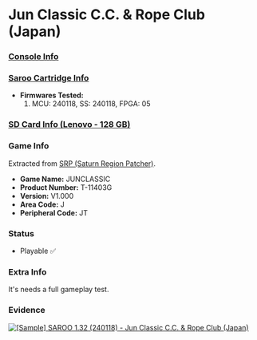 # Jun Classic C.C. & Rope Club (Japan)

### [Console Info](../../../../Info/Consoles/VA13/README.md)

### [Saroo Cartridge Info](../../../../Info/Cartridges/RetroGameParadiseStore/1.32F/README.md)

- <b>Firmwares Tested:</b>
  1. MCU: 240118, SS: 240118, FPGA: 05

### [SD Card Info (Lenovo - 128 GB)](../../../../Info/SdCards/Lenovo/128GB/fat32/README.md)

### Game Info

Extracted from [SRP (Saturn Region Patcher)](https://segaxtreme.net/resources/saturn-region-patcher.81/download).

- <b>Game Name:</b> JUNCLASSIC
- <b>Product Number:</b> T-11403G
- <b>Version:</b> V1.000
- <b>Area Code:</b> J
- <b>Peripheral Code:</b> JT

### Status

- Playable :white_check_mark:

### Extra Info

It's needs a full gameplay test.

### Evidence

[![[Sample] SAROO 1.32 (240118) - Jun Classic C.C. & Rope Club (Japan)](https://img.youtube.com/vi/420X15lc-W4/0.jpg)](https://www.youtube.com/watch?v=420X15lc-W4)
